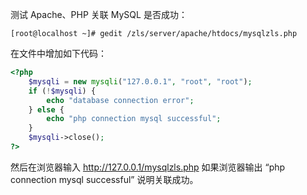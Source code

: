 测试 Apache、PHP 关联 MySQL 是否成功：

```shell
[root@localhost ~]# gedit /zls/server/apache/htdocs/mysqlzls.php
```

在文件中增加如下代码：

```php
<?php
    $mysqli = new mysqli("127.0.0.1", "root", "root");
    if (!$mysqli) {
        echo "database connection error";
    } else {
        echo "php connection mysql successful";
    }
    $mysqli->close();
?>
```
然后在浏览器输入 http://127.0.0.1/mysqlzls.php 如果浏览器输出 “php connection mysql successful” 说明关联成功。

